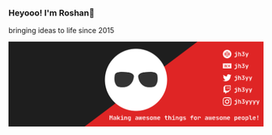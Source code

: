 ### Heyooo! I'm Roshan👋
bringing ideas to life since 2015

![](https://github.com/theUnrealSamurai/theUnrealSamurai/blob/main/assets/git_banner.svg)
<!--
**theUnrealSamurai/theUnrealSamurai** is a ✨ _special_ ✨ repository because its `README.md` (this file) appears on your GitHub profile.
-->
